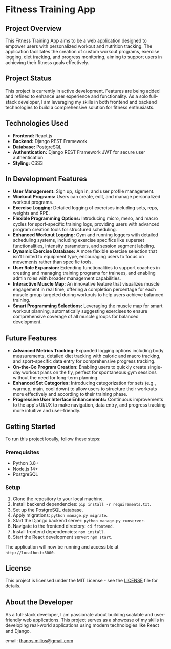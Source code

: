 # Fitness Training App

## Project Overview

This Fitness Training App aims to be a web application designed to empower users with personalized workout and nutrition tracking. 
The application facilitates the creation of custom workout programs, exercise logging, diet tracking, and progress monitoring, aiming to support users in achieving their fitness goals effectively.

## Project Status

This project is currently in active development. Features are being added and refined to enhance user experience and functionality. 
As a solo full-stack developer, I am leveraging my skills in both frontend and backend technologies to build a comprehensive solution for fitness enthusiasts.

## Technologies Used

- **Frontend:** React.js
- **Backend:** Django REST Framework
- **Database:** PostgreSQL
- **Authentication:** Django REST Framework JWT for secure user authentication
- **Styling:** CSS3
  
## In Development Features
- **User Management:** Sign up, sign in, and user profile management.
- **Workout Programs:** Users can create, edit, and manage personalized workout programs.
- **Exercise Logging:** Detailed logging of exercises including sets, reps, weights and RPE.
- **Flexible Programming Options:** Introducing micro, meso, and macro cycles for sport-specific training logs, providing users with advanced program creation tools for structured scheduling.
- **Enhanced Workout Logging:** Gym and running loggers with detailed scheduling systems, including exercise specifics like superset functionalities, intensity parameters, and session segment labeling.
- **Dynamic Exercise Database:** A more flexible exercise selection that isn't limited to equipment type, encouraging users to focus on movements rather than specific tools.
- **User Role Expansion:** Extending functionalities to support coaches in creating and managing training programs for trainees, and enabling admin roles with broader management capabilities.
- **Interactive Muscle Map:** An innovative feature that visualizes muscle engagement in real time, offering a completion percentage for each muscle group targeted during workouts to help users achieve balanced training.
- **Smart Programming Selections:** Leveraging the muscle map for smart workout planning, automatically suggesting exercises to ensure comprehensive coverage of all muscle groups for balanced development.

## Future Features
- **Advanced Metrics Tracking:** Expanded logging options including body measurements, detailed diet tracking with caloric and macro tracking, and sport-specific data entry for comprehensive progress tracking.
- **On-the-Go Program Creation:** Enabling users to quickly create single-day workout plans on the fly, perfect for spontaneous gym sessions without the need for long-term planning.
- **Enhanced Set Categories:** Introducing categorization for sets (e.g., warmup, main, cool down) to allow users to structure their workouts more effectively and according to their training phase.
- **Progressive User Interface Enhancements:** Continuous improvements to the app's UI/UX to make navigation, data entry, and progress tracking more intuitive and user-friendly.

## Getting Started

To run this project locally, follow these steps:

### Prerequisites

- Python 3.8+
- Node.js 14+
- PostgreSQL

### Setup

1. Clone the repository to your local machine.
2. Install backend dependencies: `pip install -r requirements.txt`.
3. Set up the PostgreSQL database.
4. Apply migrations: `python manage.py migrate`.
5. Start the Django backend server: `python manage.py runserver`.
6. Navigate to the frontend directory: `cd frontend`.
7. Install frontend dependencies: `npm install`.
8. Start the React development server: `npm start`.

The application will now be running and accessible at `http://localhost:3000`.

## License

This project is licensed under the MIT License - see the [LICENSE](LICENSE.md) file for details.


## About the Developer

As a full-stack developer, I am passionate about building scalable and user-friendly web applications. This project serves as a showcase of my skills in developing real-world applications using modern technologies like React and Django.

email: thanos.milios@gmail.com
